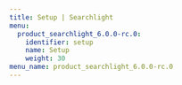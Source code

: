 ```yaml
---
title: Setup | Searchlight
menu:
  product_searchlight_6.0.0-rc.0:
    identifier: setup
    name: Setup
    weight: 30
menu_name: product_searchlight_6.0.0-rc.0
---
```

